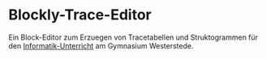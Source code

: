 # Blockly-Trace-Editor

Ein Block-Editor zum Erzuegen von Tracetabellen und Struktogrammen für den [Informatik-Unterricht](https://www.informatik.gym-wst.de) am Gymnasium Westerstede.